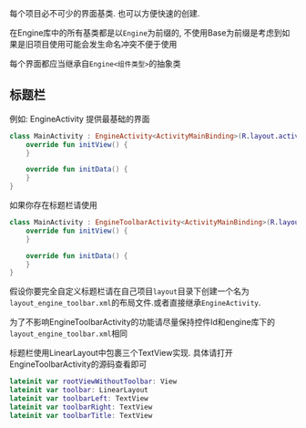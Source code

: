 每个项目必不可少的界面基类. 也可以方便快速的创建. 

在Engine库中的所有基类都是以`Engine`为前缀的, 不使用Base为前缀是考虑到如果是旧项目使用可能会发生命名冲突不便于使用

每个界面都应当继承自`Engine<组件类型>`的抽象类

## 标题栏

例如: EngineActivity 提供最基础的界面

```kotlin
class MainActivity : EngineActivity<ActivityMainBinding>(R.layout.activity_main) {
    override fun initView() {
    }

    override fun initData() {
    }
}
```

如果你存在标题栏请使用

```kotlin
class MainActivity : EngineToolbarActivity<ActivityMainBinding>(R.layout.activity_main) {
    override fun initView() {
    }

    override fun initData() {
    }
}
```

假设你要完全自定义标题栏请在自己项目`layout`目录下创建一个名为`layout_engine_toolbar.xml`的布局文件.或者直接继承`EngineActivity`.

为了不影响EngineToolbarActivity的功能请尽量保持控件Id和engine库下的`layout_engine_toolbar.xml`相同

标题栏使用LinearLayout中包裹三个TextView实现. 具体请打开EngineToolbarActivity的源码查看即可

```kotlin
lateinit var rootViewWithoutToolbar: View
lateinit var toolbar: LinearLayout
lateinit var toolbarLeft: TextView
lateinit var toolbarRight: TextView
lateinit var toolbarTitle: TextView
```